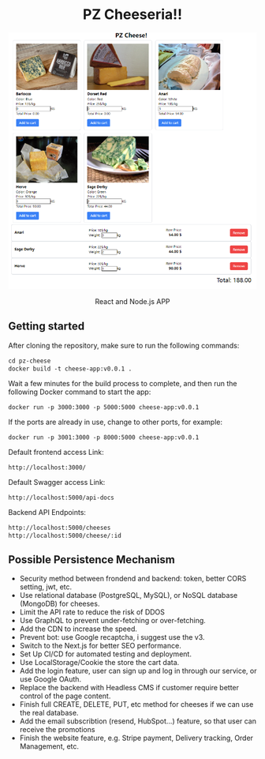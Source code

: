 <h1 align="center">PZ Cheeseria!!</h1>

<p align="center">
<img src="/public/preview-image.png"/>
</p>

<p align="center">React and Node.js APP</p>

## Getting started

After cloning the repository, make sure to run the following commands:
```
cd pz-cheese
docker build -t cheese-app:v0.0.1 .
```
Wait a few minutes for the build process to complete, and then run the following Docker command to start the app:
```
docker run -p 3000:3000 -p 5000:5000 cheese-app:v0.0.1
```
If the ports are already in use, change to other ports, for example:
```
docker run -p 3001:3000 -p 8000:5000 cheese-app:v0.0.1
```

Default frontend access Link:
```
http://localhost:3000/
```
Default Swagger access Link:
```
http://localhost:5000/api-docs
```
Backend API Endpoints:
```
http://localhost:5000/cheeses
http://localhost:5000/cheese/:id
```

## Possible Persistence Mechanism
 - Security method between frondend and backend: token, better CORS setting, jwt, etc. 
 - Use relational database (PostgreSQL, MySQL), or NoSQL database (MongoDB) for cheeses.
 - Limit the API rate to reduce the risk of DDOS
 - Use GraphQL to prevent under-fetching or over-fetching.
 - Add the CDN to increase the speed.
 - Prevent bot: use Google recaptcha, i suggest use the v3.
 - Switch to the Next.js for better SEO performance.
 - Set Up CI/CD for automated testing and deployment.
 - Use LocalStorage/Cookie the store the cart data.
 - Add the login feature, user can sign up and log in through our service, or use Google OAuth.
 - Replace the backend with Headless CMS if customer require better control of the page content.
 - Finish full CREATE, DELETE, PUT, etc method for cheeses if we can use the real database.
 - Add the email subscribtion (resend, HubSpot...) feature, so that user can receive the promotions
 - Finish the website feature, e.g. Stripe payment, Delivery tracking, Order Management, etc.
